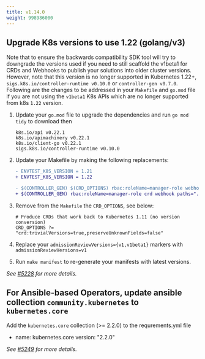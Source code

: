 ```yaml
---
title: v1.14.0
weight: 998986000
---
```


## Upgrade K8s versions to use 1.22 (golang/v3)

Note that to ensure the backwards compatibility SDK tool will try to downgrade the versions used if you need to still scaffold the v1beta1 for CRDs and Webhooks to publish your solutions into older cluster versions. However, note that this version is no longer supported in Kubernetes 1.22+, `sigs.k8s.io/controller-runtime v0.10.0` or `controller-gen v0.7.0`.
Following are the changes to be addressed in your `Makefile` and `go.mod` file if you are not using the `v1beta1` K8s APIs which are no longer supported from k8s `1.22` version.
1) Update your `go.mod` file to upgrade the dependencies and run `go mod tidy` to download then
   ```
   k8s.io/api v0.22.1
   k8s.io/apimachinery v0.22.1
   k8s.io/client-go v0.22.1
   sigs.k8s.io/controller-runtime v0.10.0
   ```
2) Update your Makefile by making the following replacements:
   ```diff
   - ENVTEST_K8S_VERSION = 1.21
   + ENVTEST_K8S_VERSION = 1.22
   ```
   ```diff
   - $(CONTROLLER_GEN) $(CRD_OPTIONS) rbac:roleName=manager-role webhook paths="./..." output:crd:artifacts:config=config/crd/bases
   + $(CONTROLLER_GEN) rbac:roleName=manager-role crd webhook paths="./..." output:crd:artifacts:config=config/crd/bases
   ```

3) Remove from the `Makefile` the `CRD_OPTIONS`, see below:
   ```
   # Produce CRDs that work back to Kubernetes 1.11 (no version conversion)
   CRD_OPTIONS ?= "crd:trivialVersions=true,preserveUnknownFields=false"
   ```
4) Replace your `admissionReviewVersions={v1,v1beta1}` markers with `admissionReviewVersions=v1`
5) Run `make manifest` to re-generate your manifests with latest versions.

_See [#5228](https://github.com/operator-framework/operator-sdk/pull/5228) for more details._

## For Ansible-based Operators, update ansible collection `community.kubernetes` to `kubernetes.core`

Add the ``kubernetes.core`` collection (>= 2.2.0) to the requrements.yml file
- name: kubernetes.core
  version: "2.2.0"

_See [#5249](https://github.com/operator-framework/operator-sdk/pull/5249) for more details._
